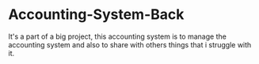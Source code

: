 # Accounting-System-Back
It's a part of a big project, this accounting system is to manage the accounting system and also to share with others things that i struggle with it.
